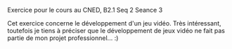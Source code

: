Exercice pour le cours au CNED, B2.1 Seq 2 Seance 3

Cet exercice concerne le développement d'un jeu vidéo. Très intéressant, toutefois je tiens à préciser que le développement de jeux vidéo ne fait pas partie de mon projet professionnel... :)
